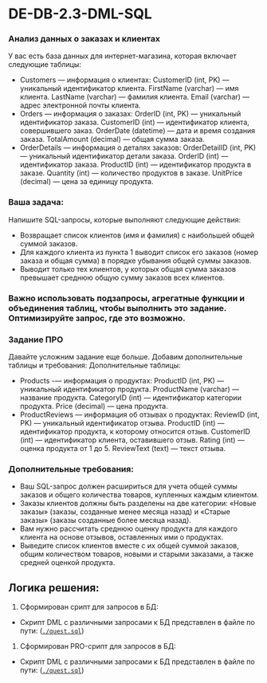 # DE-DB-2.3-DML-SQL
### Анализ данных о заказах и клиентах
У вас есть база данных для интернет-магазина, которая включает следующие таблицы:
- Customers — информация о клиентах:
CustomerID (int, PK) — уникальный идентификатор клиента.
FirstName (varchar) — имя клиента.
LastName (varchar) — фамилия клиента.
Email (varchar) — адрес электронной почты клиента.
- Orders — информация о заказах:
OrderID (int, PK) — уникальный идентификатор заказа.
CustomerID (int) — идентификатор клиента, совершившего заказ.
OrderDate (datetime) — дата и время создания заказа.
TotalAmount (decimal) — общая сумма заказа.
- OrderDetails — информация о деталях заказов:
OrderDetailID (int, PK) — уникальный идентификатор детали заказа.
OrderID (int) — идентификатор заказа.
ProductID (int) — идентификатор продукта в заказе.
Quantity (int) — количество продуктов в заказе.
UnitPrice (decimal) — цена за единицу продукта.
### Ваша задача:
Напишите SQL-запросы, которые выполняют следующие действия:
- Возвращает список клиентов (имя и фамилия) с наибольшей общей суммой заказов.
- Для каждого клиента из пункта 1 выводит список его заказов (номер заказа и общая сумма) в порядке убывания общей суммы заказов.
- Выводит только тех клиентов, у которых общая сумма заказов превышает среднюю общую сумму заказов всех клиентов.
### Важно использовать подзапросы, агрегатные функции и объединения таблиц, чтобы выполнить это задание. Оптимизируйте запрос, где это возможно.

### Задание ПРО
Давайте усложним задание еще больше. Добавим дополнительные таблицы и требования:
Дополнительные таблицы:
- Products -— информация о продуктах:
ProductID (int, PK) — уникальный идентификатор продукта.
ProductName (varchar) — название продукта.
CategoryID (int) — идентификатор категории продукта.
Price (decimal) — цена продукта.
- ProductReviews — информация об отзывах о продуктах:
ReviewID (int, PK) — уникальный идентификатор отзыва.
ProductID (int) — идентификатор продукта, к которому относится отзыв.
CustomerID (int) — идентификатор клиента, оставившего отзыв.
Rating (int) — оценка продукта от 1 до 5.
ReviewText (text) — текст отзыва.
### Дополнительные требования:
- Ваш SQL-запрос должен расшириться для учета общей суммы заказов и общего количества товаров, купленных каждым клиентом.
- Заказы клиентов должны быть разделены на две категории: «Новые заказы» (заказы, созданные менее месяца назад) и «Старые заказы» (заказы созданные более месяца назад).
- Вам нужно рассчитать среднюю оценку продукта для каждого клиента на основе отзывов, оставленных ими о продуктах.
- Выведите список клиентов вместе с их общей суммой заказов, общим количеством товаров, новыми и старыми заказами, а также средней оценкой продукта.
## Логика решения:
1. Сформирован срипт для запросов в БД:
- Скрипт DML c различными запросами к БД представлен в файле по пути: (<code>[./quest.sql]()</code>)
1. Сформирован PRO-срипт для запросов в БД:
- Скрипт DML c различными запросами к БД представлен в файле по пути: (<code>[./quest.sql]()</code>)